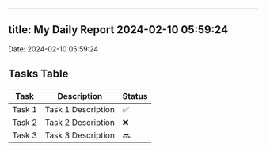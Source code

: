 
---
title: My Daily Report 2024-02-10 05:59:24
---

Date: 2024-02-10 05:59:24

## Tasks Table

| Task | Description | Status |
|------|-------------|--------|
| Task 1 | Task 1 Description | ✅ |
| Task 2 | Task 2 Description | ❌ |
| Task 3 | Task 3 Description | 🔜 |
